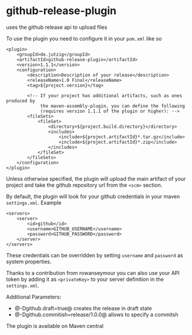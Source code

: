 github-release-plugin
=====================

uses the github release api to upload files

To use the plugin you need to configure it in your `pom.xml` like so

```
<plugin>
    <groupId>de.jutzig</groupId>
    <artifactId>github-release-plugin</artifactId>
    <version>1.1.1</version>
    <configuration>
        <description>Description of your release</description>
        <releaseName>1.0 Final</releaseName>
        <tag>${project.version}</tag>
        
        <!-- If your project has additional artifacts, such as ones produced by
             the maven-assembly-plugin, you can define the following
             (requires version 1.1.1 of the plugin or higher): -->
        <fileSets>
            <fileSet>
                <directory>${project.build.directory}</directory>
                <includes>
                    <include>${project.artifactId}*.tar.gz</include>
                    <include>${project.artifactId}*.zip</include>
                </includes>
            </fileSet>
        </fileSets>
    </configuration>
</plugin>
```

Unless otherwise specified, the plugin will upload the main artifact of your project and take the github repository url from the `<scm>` section.

By default, the plugin will look for your github credentials in your maven `settings.xml`. Example
```
<servers>
    <server>
        <id>github</id>
        <username>GITHUB_USERNAME</username>
        <password>GITHUB_PASSWORD</password>
    </server>
</servers>
```

These credentials can be overridden by setting `username` and `password` as system properties.

Thanks to a contribution from rowanseymour you can also use your API token by adding it as `<privateKey>` to your server definition in the `settings.xml`.

Additional Parameters:

 * @-Dgithub.draft=true@ creates the release in draft state
 * @-Dgithub.commitish=release/1.0.0@ allows to specify a commitsh

The plugin is available on Maven central
